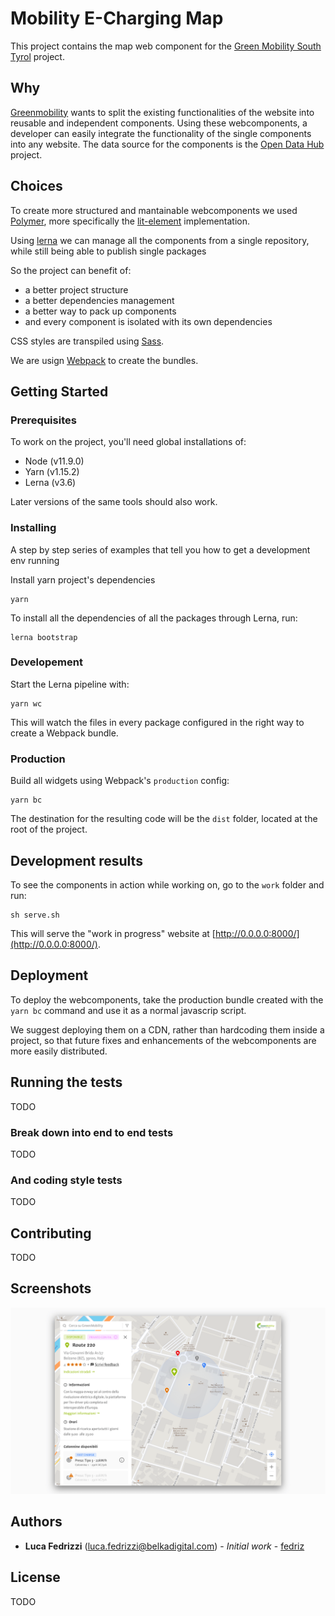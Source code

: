 # Mobility E-Charging Map

This project contains the map web component for the [Green Mobility South Tyrol](https://www.greenmobility.bz.it/) project.

## Why

[Greenmobility](https://www.greenmobility.bz.it/it/) wants to split the existing functionalities of the website into reusable and independent components. Using these webcomponents, a developer can easily integrate the functionality of the single components into any website.
The data source for the components is the [Open Data Hub](https://opendatahub.bz.it/) project.

## Choices

To create more structured and mantainable webcomponents we used [Polymer](https://www.polymer-project.org/), more specifically the [lit-element](https://lit-element.polymer-project.org/) implementation.

Using [lerna](https://github.com/lerna/lerna) we can manage all the components from a single repository, while still being able to publish single packages

So the project can benefit of:

- a better project structure
- a better dependencies management
- a better way to pack up components
- and every component is isolated with its own dependencies

CSS styles are transpiled using [Sass](https://sass-lang.com/).

We are usign [Webpack](https://webpack.js.org/) to create the bundles.

## Getting Started

### Prerequisites

To work on the project, you'll need global installations of:

- Node (v11.9.0)
- Yarn (v1.15.2)
- Lerna (v3.6)

Later versions of the same tools should also work.

### Installing

A step by step series of examples that tell you how to get a development env running

Install yarn project's dependencies

```
yarn
```

To install all the dependencies of all the packages through Lerna, run:

```
lerna bootstrap
```


### Developement

Start the Lerna pipeline with:

```
yarn wc
```

This will watch the files in every package configured in the right way to create a Webpack bundle.

### Production

Build all widgets using Webpack's `production` config:

```
yarn bc
```

The destination for the resulting code will be the `dist` folder, located at the root of the project.

## Development results

To see the components in action while working on, go to the `work` folder and run:

```
sh serve.sh
```

This will serve the "work in progress" website at [http://0.0.0.0:8000/](http://0.0.0.0:8000/).

## Deployment

To deploy the webcomponents, take the production bundle created with the `yarn bc` command and use it as a normal javascrip script.

We suggest deploying them on a CDN, rather than hardcoding them inside a project, so that future fixes and enhancements of the webcomponents are more easily distributed.

## Running the tests

TODO

### Break down into end to end tests

TODO

### And coding style tests

TODO

## Contributing

TODO

## Screenshots

![map](screenshots/map.png)

## Authors

- **Luca Fedrizzi** ([luca.fedrizzi@belkadigital.com](luca.fedrizzi@belkadigital.com)) - _Initial work_ - [fedriz](https://github.com/fedriz)

## License

TODO